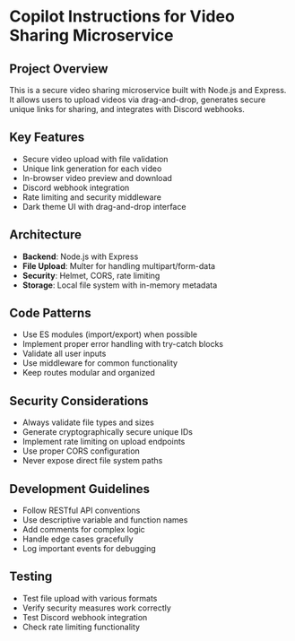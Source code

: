 # Copilot Instructions for Video Sharing Microservice

## Project Overview
This is a secure video sharing microservice built with Node.js and Express. It allows users to upload videos via drag-and-drop, generates secure unique links for sharing, and integrates with Discord webhooks.

## Key Features
- Secure video upload with file validation
- Unique link generation for each video
- In-browser video preview and download
- Discord webhook integration
- Rate limiting and security middleware
- Dark theme UI with drag-and-drop interface

## Architecture
- **Backend**: Node.js with Express
- **File Upload**: Multer for handling multipart/form-data
- **Security**: Helmet, CORS, rate limiting
- **Storage**: Local file system with in-memory metadata

## Code Patterns
- Use ES modules (import/export) when possible
- Implement proper error handling with try-catch blocks
- Validate all user inputs
- Use middleware for common functionality
- Keep routes modular and organized

## Security Considerations
- Always validate file types and sizes
- Generate cryptographically secure unique IDs
- Implement rate limiting on upload endpoints
- Use proper CORS configuration
- Never expose direct file system paths

## Development Guidelines
- Follow RESTful API conventions
- Use descriptive variable and function names
- Add comments for complex logic
- Handle edge cases gracefully
- Log important events for debugging

## Testing
- Test file upload with various formats
- Verify security measures work correctly
- Test Discord webhook integration
- Check rate limiting functionality
